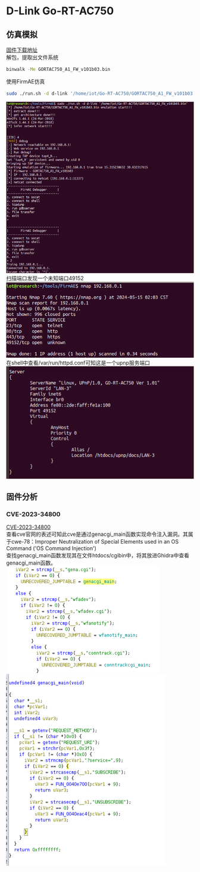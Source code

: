 # D-Link Go-RT-AC750

## 仿真模拟

[固件下载地址](https://bbs.kanxue.com/thread-278294.htm#msg_header_h3_2)  
解包，提取出文件系统

```bash
binwalk -Me GORTAC750_A1_FW_v101b03.bin
```

使用FirmAE仿真

```bash
sudo ./run.sh -d d-link '/home/iot/Go-RT-AC750/GORTAC750_A1_FW_v101b03.bin' 
```

![alt text](image.png)  
扫描端口发现一个未知端口49152  
![alt text](image-1.png)  
在shell中查看/var/run/httpd.conf可知这是一个upnp服务端口  
![alt text](image-2.png)  

## 固件分析

### CVE-2023-34800

[CVE-2023-34800](https://cve.mitre.org/cgi-bin/cvename.cgi?name=CVE-2023-34800)  
查看cve官网的表述可知此cve是通过genacgi_main函数实现命令注入漏洞。其属于cwe-78：Improper Neutralization of Special Elements used in an OS Command ('OS Command Injection')  
查找genacgi_main函数发现其在文件htdocs/cgibin中，将其放进Ghidra中查看genacgi_main函数。  
![alt text](image-3.png)  
![alt text](image-4.png)
